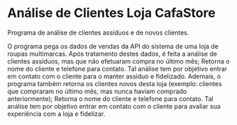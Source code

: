 # Análise de Clientes Loja CafaStore
 
Programa de análise de clientes assíduos e de novos clientes.

O programa pega os dados de vendas da API do sistema de uma loja de roupas multimarcas. 
Após tratamento destes dados, é feita a análise de clientes assíduos, mas que não efetuaram compra no último mês; Retorna o nome do cliente e telefone para contato. Tal análise tem por objetivo entrar em contato com o cliente para o manter assíduo e fidelizado.
Ademais, o programa também retorna os clientes novos desta loja (exemplo: clientes que compraram no último mês, mas nunca haviam comprado anteriormente); Retorna o nome do cliente e telefone para contato. Tal análise tem por objetivo entrar em contato com o cliente para avaliar sua experiência com a loja e fidelizar.
